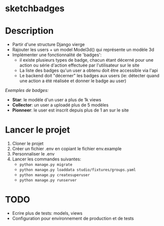 # sketchbadges

# Description

- Partir d'une structure Django vierge
- Rajouter les users + un model Model3d() qui représente un modèle 3d
- Implémenter une fonctionnalité de 'badges': 
    - il existe plusieurs types de badge, chacun étant décerné pour une action ou série d'action effectuée par l'utilisateur sur le site
    - La liste des badges qu'un user a obtenu doit être accessible via l'api
    - Le backend doit "décerner" les badges aux users (ie: détecter quand une action a été réalisée et donner le badge au user)
  
*Exemples de badges:*
- **Star**: le modèle d'un user a plus de 1k views
- **Collector**: un user a uploadé plus de 5 modèles
- **Pionneer**: le user est inscrit depuis plus de 1 an sur le site

# Lancer le projet

1. Cloner le projet
2. Créer un fichier .env en copiant le fichier env.example
3. Personnaliser le .env
4. Lancer les commandes suivantes: 
   * `python manage.py migrate`
   * `python manage.py loaddata studio/fixtures/groups.yaml`
   * `python manage.py createsuperuser`
   * `python manage.py runserver`
   
# TODO

* Ecrire plus de tests: models, views
* Configuration pour environnement de production et de tests

